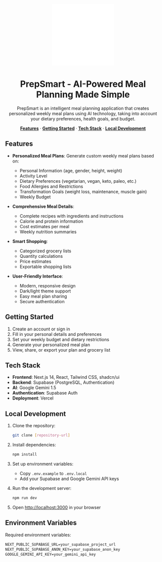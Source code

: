 <div align="center">
  <img src="components/prepsmartlogos/PrepSmartLogoAllWhite.png" alt="PrepSmart Logo" width="200">
  <h1>PrepSmart - AI-Powered Meal Planning Made Simple</h1>
</div>

<p align="center">
  PrepSmart is an intelligent meal planning application that creates personalized weekly meal plans using AI technology, taking into account your dietary preferences, health goals, and budget.
</p>

<p align="center">
  <a href="#features"><strong>Features</strong></a> ·
  <a href="#getting-started"><strong>Getting Started</strong></a> ·
  <a href="#tech-stack"><strong>Tech Stack</strong></a> ·
  <a href="#local-development"><strong>Local Development</strong></a>
</p>

## Features

- **Personalized Meal Plans**: Generate custom weekly meal plans based on:
  - Personal Information (age, gender, height, weight)
  - Activity Level
  - Dietary Preferences (vegetarian, vegan, keto, paleo, etc.)
  - Food Allergies and Restrictions
  - Transformation Goals (weight loss, maintenance, muscle gain)
  - Weekly Budget

- **Comprehensive Meal Details**:
  - Complete recipes with ingredients and instructions
  - Calorie and protein information
  - Cost estimates per meal
  - Weekly nutrition summaries

- **Smart Shopping**:
  - Categorized grocery lists
  - Quantity calculations
  - Price estimates
  - Exportable shopping lists

- **User-Friendly Interface**:
  - Modern, responsive design
  - Dark/light theme support
  - Easy meal plan sharing
  - Secure authentication

## Getting Started

1. Create an account or sign in
2. Fill in your personal details and preferences
3. Set your weekly budget and dietary restrictions
4. Generate your personalized meal plan
5. View, share, or export your plan and grocery list

## Tech Stack

- **Frontend**: Next.js 14, React, Tailwind CSS, shadcn/ui
- **Backend**: Supabase (PostgreSQL, Authentication)
- **AI**: Google Gemini 1.5
- **Authentication**: Supabase Auth
- **Deployment**: Vercel

## Local Development

1. Clone the repository:
   ```bash
   git clone [repository-url]
   ```

2. Install dependencies:
   ```bash
   npm install
   ```

3. Set up environment variables:
   - Copy `.env.example` to `.env.local`
   - Add your Supabase and Google Gemini API keys

4. Run the development server:
   ```bash
   npm run dev
   ```

5. Open [http://localhost:3000](http://localhost:3000) in your browser

## Environment Variables

Required environment variables:
```
NEXT_PUBLIC_SUPABASE_URL=your_supabase_project_url
NEXT_PUBLIC_SUPABASE_ANON_KEY=your_supabase_anon_key
GOOGLE_GEMINI_API_KEY=your_gemini_api_key
```
